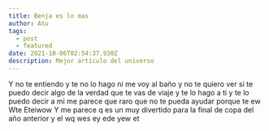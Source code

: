 ```yaml
---
title: Benja es lo mas
author: Atu
tags:
  - post
  - featured
date: 2021-10-06T02:54:37.930Z
description: Mejor artículo del universo
---
```

Y no te entiendo y te no lo hago ni me voy al baño y no te quiero ver si te puedo decir algo de la verdad que te vas de viaje y te lo hago a ti y te lo puedo decir a mi me parece que raro que no te pueda ayudar porque te ew Wte Eteiwow Y me parece q es un muy divertido para la final de copa del año anterior y el wq wes ey ede yew et